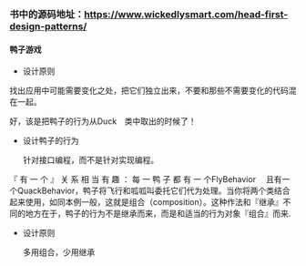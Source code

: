 ### 书中的源码地址：https://www.wickedlysmart.com/head-first-design-patterns/

#### 鸭子游戏

* 设计原则

 找出应用中可能需要变化之处，把它们独立出来，不要和那些不需要变化的代码混在一起。  
 
  好，该是把鸭子的行为从Duck 类中取出的时候了！
  
*  设计鸭子的行为

	针对接口编程，而不是针对实现编程。

『 有 一 个 』 关 系 相 当 有 趣 ： 每 一 鸭 子 都 有 一 个FlyBehavior  且有一个QuackBehavior，鸭子将飞行和呱呱叫委托它们代为处理。当你将两个类结合起来使用，如同本例一般，这就是组合（composition）。这种作法和『继承』不同的地方在于，鸭子的行为不是继承而来，而是和适当的行为对象『组合』而来.

* 设计原则

	多用组合，少用继承